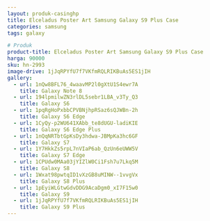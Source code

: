 ```yaml
---
layout: produk-casinghp
title: Elceladus Poster Art Samsung Galaxy S9 Plus Case
categories: samsung
tags: galaxy

# Produk
product-title: Elceladus Poster Art Samsung Galaxy S9 Plus Case
harga: 90000
sku: hn-2993
image-drive: 1jJqRPYfU7f7VKfmRQLRIKBuAs5ES1jIH
gallery:
  - url: 1nQw8BFL76_4waavMP2l0gXtU1S4ewr7A
    title: Galaxy Note 8
  - url: 194lpmilwZN3rlDL5sebr1LBA_v3Ty_Q3
    title: Galaxy S6
  - url: 1pqRgHoPxbbCPVBNjhpRSaz6sQJWBn-2h
    title: Galaxy S6 Edge
  - url: 1CyQy-p2WU641XAbb_te8dUGU-ladiKIE
    title: Galaxy S6 Edge Plus
  - url: 1nQqNRTbtGpKsDy3hdwa-JBMpKa3hc6GF
    title: Galaxy S7
  - url: 1Y7HkkZs5rpL7nVIaP6ab_QzUn6eUWW5V
    title: Galaxy S7 Edge
  - url: 1CPUdw0MAa03jYIZlW0Ci1Fsh7u7Lkq5M
    title: Galaxy S8
  - url: 1Wxat98pwtqID1vXzGB8uMINW--1vvgVx
    title: Galaxy S8 Plus
  - url: 1pEyiWLGtwGdvDDG9AcaDgm0_xI7F15w0
    title: Galaxy S9
  - url: 1jJqRPYfU7f7VKfmRQLRIKBuAs5ES1jIH
    title: Galaxy S9 Plus
---
```

